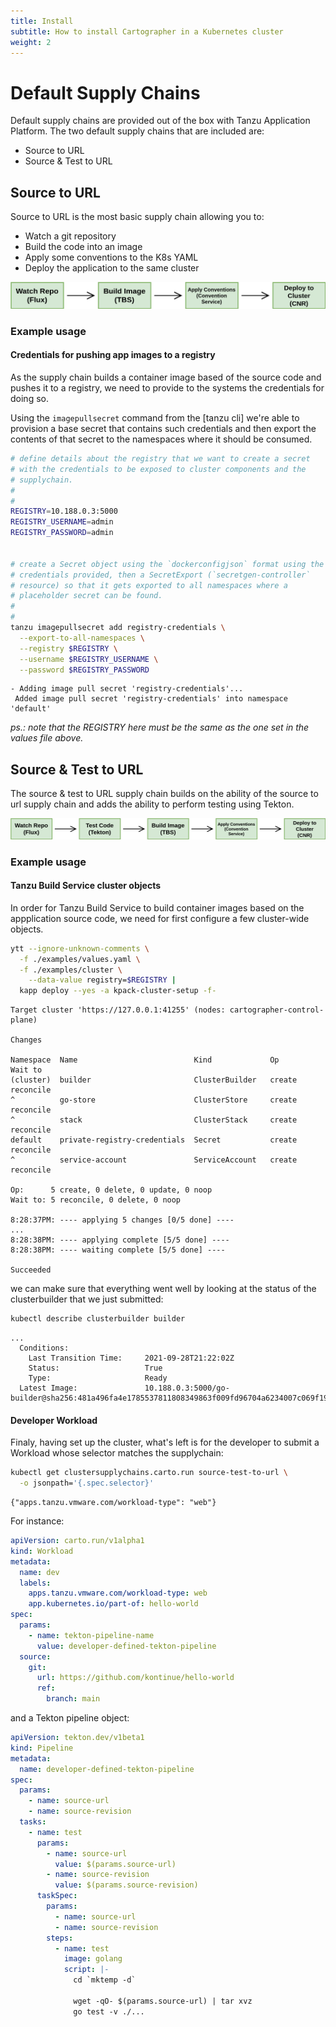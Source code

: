 ```yaml
---
title: Install
subtitle: How to install Cartographer in a Kubernetes cluster
weight: 2
---
```


# Default Supply Chains

Default supply chains are provided out of the box with Tanzu Application Platform. The two default supply chains that are included are:

- Source to URL
- Source & Test to URL

## Source to URL

Source to URL is the most basic supply chain allowing you to:

- Watch a git repository
- Build the code into an image
- Apply some conventions to the K8s YAML
- Deploy the application to the same cluster

![Source to URL Supply Chain](images/source-to-url.png)

### Example usage

#### Credentials for pushing app images to a registry

As the supply chain builds a container image based of the source code and
pushes it to a registry, we need to provide to the systems the credentials for
doing so.

Using the `imagepullsecret` command from the [tanzu cli] we're able to
provision a base secret that contains such credentials and then export the
contents of that secret to the namespaces where it should be consumed.


```bash
# define details about the registry that we want to create a secret
# with the credentials to be exposed to cluster components and the
# supplychain.
#
#
REGISTRY=10.188.0.3:5000
REGISTRY_USERNAME=admin
REGISTRY_PASSWORD=admin


# create a Secret object using the `dockerconfigjson` format using the
# credentials provided, then a SecretExport (`secretgen-controller`
# resource) so that it gets exported to all namespaces where a
# placeholder secret can be found.
#
#
tanzu imagepullsecret add registry-credentials \
  --export-to-all-namespaces \
  --registry $REGISTRY \
  --username $REGISTRY_USERNAME \
  --password $REGISTRY_PASSWORD
```
```console
- Adding image pull secret 'registry-credentials'...
 Added image pull secret 'registry-credentials' into namespace 'default'
```

_ps.: note that the REGISTRY here _must_ be the same as the one set in the
values file above._

## Source & Test to URL

The source & test to URL supply chain builds on the ability of the source to url supply chain and adds the ability to perform testing using Tekton.

![Source Test to URL](images/source-test-to-url.png)

### Example usage

#### Tanzu Build Service cluster objects

In order for Tanzu Build Service to build container images based on the
appplication source code, we need for first configure a few cluster-wide
objects.

```bash
ytt --ignore-unknown-comments \
  -f ./examples/values.yaml \
  -f ./examples/cluster \
	--data-value registry=$REGISTRY |
  kapp deploy --yes -a kpack-cluster-setup -f-
```
```console
Target cluster 'https://127.0.0.1:41255' (nodes: cartographer-control-plane)

Changes

Namespace  Name                          Kind             Op       Wait to  
(cluster)  builder                       ClusterBuilder   create   reconcile
^          go-store                      ClusterStore     create   reconcile
^          stack                         ClusterStack     create   reconcile
default    private-registry-credentials  Secret           create   reconcile
^          service-account               ServiceAccount   create   reconcile

Op:      5 create, 0 delete, 0 update, 0 noop
Wait to: 5 reconcile, 0 delete, 0 noop

8:28:37PM: ---- applying 5 changes [0/5 done] ----
...
8:28:38PM: ---- applying complete [5/5 done] ----
8:28:38PM: ---- waiting complete [5/5 done] ----

Succeeded
```

we can make sure that everything went well by looking at the status of the
clusterbuilder that we just submitted:

```bash
kubectl describe clusterbuilder builder
```
```console
...
  Conditions:
    Last Transition Time:     2021-09-28T21:22:02Z
    Status:                   True
    Type:                     Ready
  Latest Image:               10.188.0.3:5000/go-builder@sha256:481a496fa4e1785537811808349863f009fd96704a6234007c069f19b5a8aecc
```


#### Developer Workload

Finaly, having set up the cluster, what's left is for the developer to submit a
Workload whose selector matches the supplychain:

```bash
kubectl get clustersupplychains.carto.run source-test-to-url \
  -o jsonpath='{.spec.selector}'
```
```console
{"apps.tanzu.vmware.com/workload-type": "web"}
```

For instance:

```yaml
apiVersion: carto.run/v1alpha1
kind: Workload
metadata:
  name: dev
  labels:
    apps.tanzu.vmware.com/workload-type: web
    app.kubernetes.io/part-of: hello-world
spec:
  params:
    - name: tekton-pipeline-name
      value: developer-defined-tekton-pipeline
  source:
    git:
      url: https://github.com/kontinue/hello-world
      ref:
        branch: main
```

and a Tekton pipeline object:

```yaml
apiVersion: tekton.dev/v1beta1
kind: Pipeline
metadata:
  name: developer-defined-tekton-pipeline
spec:
  params:
    - name: source-url
    - name: source-revision
  tasks:
    - name: test
      params:
        - name: source-url
          value: $(params.source-url)
        - name: source-revision
          value: $(params.source-revision)
      taskSpec:
        params:
          - name: source-url
          - name: source-revision
        steps:
          - name: test
            image: golang
            script: |-
              cd `mktemp -d`

              wget -qO- $(params.source-url) | tar xvz
              go test -v ./...
```